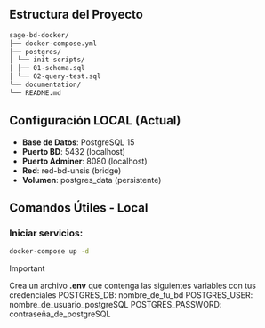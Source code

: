 
## Estructura del Proyecto
```markdown
sage-bd-docker/
├── docker-compose.yml
├── postgres/
│ └── init-scripts/
│ ├── 01-schema.sql
│ └── 02-query-test.sql
└── documentation/
└── README.md
```
## Configuración LOCAL (Actual)
- **Base de Datos**: PostgreSQL 15
- **Puerto BD**: 5432 (localhost)
- **Puerto Adminer**: 8080 (localhost)
- **Red**: red-bd-unsis (bridge)
- **Volumen**: postgres_data (persistente)

## Comandos Útiles - Local

### Iniciar servicios:
```bash
docker-compose up -d
```
>[!IMPORTANT]
>Crea un archivo **.env** que contenga las siguientes variables con tus credenciales
>POSTGRES_DB: nombre_de_tu_bd
>POSTGRES_USER: nombre_de_usuario_postgreSQL
>POSTGRES_PASSWORD: contraseña_de_postgreSQL
